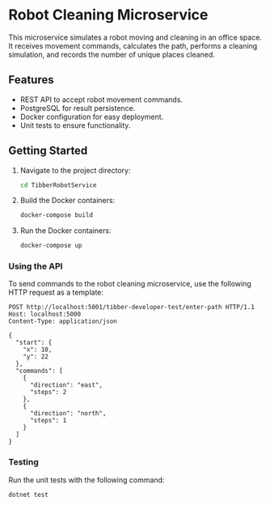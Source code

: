
# Robot Cleaning Microservice

This microservice simulates a robot moving and cleaning in an office space. It receives movement commands, calculates the path, performs a cleaning simulation, and records the number of unique places cleaned.

## Features

- REST API to accept robot movement commands.
- PostgreSQL for result persistence.
- Docker configuration for easy deployment.
- Unit tests to ensure functionality.

## Getting Started

1. Navigate to the project directory:

   ```bash
   cd TibberRobotService
   ```

3. Build the Docker containers:

   ```bash
   docker-compose build
   ```

4. Run the Docker containers:

   ```bash
   docker-compose up
   ```

### Using the API

To send commands to the robot cleaning microservice, use the following HTTP request as a template:

```http
POST http://localhost:5001/tibber-developer-test/enter-path HTTP/1.1
Host: localhost:5000
Content-Type: application/json

{
  "start": {
    "x": 10,
    "y": 22
  },
  "commands": [
    {
      "direction": "east",
      "steps": 2
    },
    {
      "direction": "north",
      "steps": 1
    }
  ]
}
```

### Testing

Run the unit tests with the following command:

```bash
dotnet test
```
